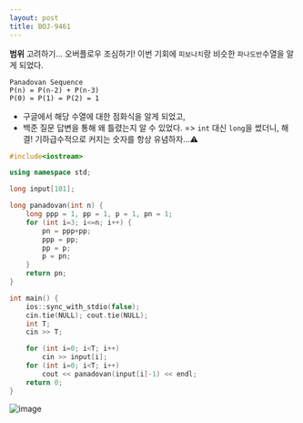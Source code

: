 ```yaml
---
layout: post
title: BOJ-9461
---
```


**범위** 고려하기... 오버플로우 조심하기! 이번 기회에 `피보나치`랑 비슷한 `파나도반`수열을 알게 되었다.
```
Panadovan Sequence
P(n) = P(n-2) + P(n-3)
P(0) = P(1) = P(2) = 1 
```
- 구글에서 해당 수열에 대한 점화식을 알게 되었고, 
- 백준 질문 답변을 통해 왜 틀렸는지 알 수 있었다. => `int` 대신 `long`을 썼더니, 해결! 기하급수적으로 커지는 숫자를 항상 유념하자...⚠

``` cpp
#include<iostream>

using namespace std;

long input[101];

long panadovan(int n) {
    long ppp = 1, pp = 1, p = 1, pn = 1;
    for (int i=3; i<=n; i++) {
        pn = ppp+pp;
        ppp = pp;
        pp = p;
        p = pn;
    }
    return pn;
}

int main() {
    ios::sync_with_stdio(false);
    cin.tie(NULL); cout.tie(NULL);
    int T;
    cin >> T;

    for (int i=0; i<T; i++) 
        cin >> input[i];
    for (int i=0; i<T; i++) 
        cout << panadovan(input[i]-1) << endl;
    return 0;
}
```
![image](https://user-images.githubusercontent.com/37402072/130621119-cda9c528-b78b-4cb5-9bb5-837c89ef7aa7.png)
